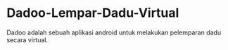 # Dadoo-Lempar-Dadu-Virtual
Dadoo adalah sebuah aplikasi android untuk melakukan pelemparan dadu secara virtual.
